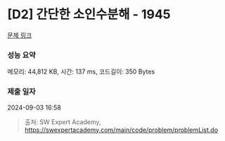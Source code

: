 # [D2] 간단한 소인수분해 - 1945 

[문제 링크](https://swexpertacademy.com/main/code/problem/problemDetail.do?contestProbId=AV5Pl0Q6ANQDFAUq) 

### 성능 요약

메모리: 44,812 KB, 시간: 137 ms, 코드길이: 350 Bytes

### 제출 일자

2024-09-03 16:58



> 출처: SW Expert Academy, https://swexpertacademy.com/main/code/problem/problemList.do